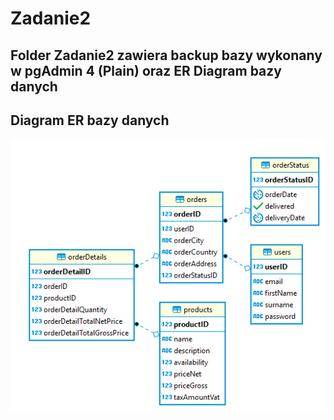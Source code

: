 # Zadanie2

## Folder Zadanie2 zawiera backup bazy wykonany w pgAdmin 4 (Plain) oraz ER Diagram bazy danych

## Diagram ER bazy danych
![alt text](https://raw.githubusercontent.com/janb96/ebiznes_first_task/master/zadanie2/zadanie2/ShopEbiznes.png)
